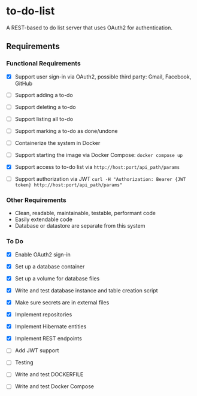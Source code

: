 # to-do-list

A REST-based to do list server that uses OAuth2 for authentication.



## Requirements

### Functional Requirements

* [x] Support user sign-in via OAuth2, possible third party: Gmail, Facebook, GitHub
* [ ] Support adding a to-do
* [ ] Support deleting a to-do
* [ ] Support listing all to-do
* [ ] Support marking a to-do as done/undone
* [ ] Containerize the system in Docker
* [ ] Support starting the image via Docker Compose: `docker compose up`
* [x] Support access to to-do list via `http://host:port/api_path/params`
* [ ] Support authorization via JWT `curl -H "Authorization: Bearer {JWT token} http://host:port/api_path/params"`



### Other Requirements

* Clean, readable, maintainable, testable, performant code
* Easily extendable code
* Database or datastore are separate from this system



### To Do

* [x] Enable OAuth2 sign-in
* [x] Set up a database container
* [x] Set up a volume for database files
* [x] Write and test database instance and table creation script
* [x] Make sure secrets are in external files
* [x] Implement repositories
* [x] Implement Hibernate entities
* [x] Implement REST endpoints
* [ ] Add JWT support
* [ ] Testing
* [ ] Write and test DOCKERFILE
* [ ] Write and test Docker Compose


